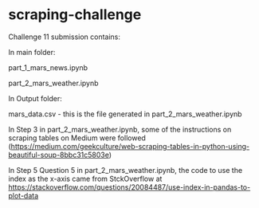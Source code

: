 # scraping-challenge

Challenge 11 submission contains:

In main folder:

part_1_mars_news.ipynb

part_2_mars_weather.ipynb

In Output folder:

mars_data.csv - this is the file generated in part_2_mars_weather.ipynb

In Step 3 in part_2_mars_weather.ipynb, some of the instructions on scraping tables on Medium were followed (https://medium.com/geekculture/web-scraping-tables-in-python-using-beautiful-soup-8bbc31c5803e)

In Step 5 Question 5 in part_2_mars_weather.ipynb, the code to use the index as the x-axis came from StckOverflow at https://stackoverflow.com/questions/20084487/use-index-in-pandas-to-plot-data